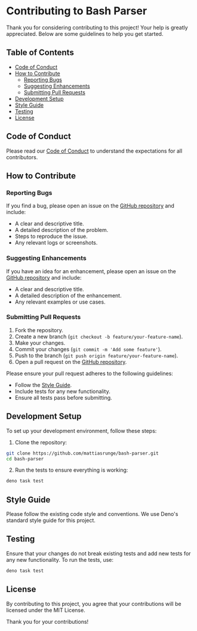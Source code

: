 # Contributing to Bash Parser

Thank you for considering contributing to this project! Your help is greatly appreciated. Below are some guidelines to help you get started.

## Table of Contents

- [Code of Conduct](#code-of-conduct)
- [How to Contribute](#how-to-contribute)
  - [Reporting Bugs](#reporting-bugs)
  - [Suggesting Enhancements](#suggesting-enhancements)
  - [Submitting Pull Requests](#submitting-pull-requests)
- [Development Setup](#development-setup)
- [Style Guide](#style-guide)
- [Testing](#testing)
- [License](#license)

## Code of Conduct

Please read our [Code of Conduct](./CODE_OF_CONDUCT.md) to understand the expectations for all contributors.

## How to Contribute

### Reporting Bugs

If you find a bug, please open an issue on the [GitHub repository](https://github.com/mattiasrunge/bash-parser/issues) and include:

- A clear and descriptive title.
- A detailed description of the problem.
- Steps to reproduce the issue.
- Any relevant logs or screenshots.

### Suggesting Enhancements

If you have an idea for an enhancement, please open an issue on the [GitHub repository](https://github.com/mattiasrunge/bash-parser/issues) and include:

- A clear and descriptive title.
- A detailed description of the enhancement.
- Any relevant examples or use cases.

### Submitting Pull Requests

1. Fork the repository.
2. Create a new branch (`git checkout -b feature/your-feature-name`).
3. Make your changes.
4. Commit your changes (`git commit -m 'Add some feature'`).
5. Push to the branch (`git push origin feature/your-feature-name`).
6. Open a pull request on the [GitHub repository](https://github.com/mattiasrunge/bash-parser/pulls).

Please ensure your pull request adheres to the following guidelines:

- Follow the [Style Guide](#style-guide).
- Include tests for any new functionality.
- Ensure all tests pass before submitting.

## Development Setup

To set up your development environment, follow these steps:

1. Clone the repository:

```sh
git clone https://github.com/mattiasrunge/bash-parser.git
cd bash-parser
```

2. Run the tests to ensure everything is working:

```sh
deno task test
```

## Style Guide

Please follow the existing code style and conventions. We use Deno's standard style guide for this project.

## Testing

Ensure that your changes do not break existing tests and add new tests for any new functionality. To run the tests, use:

```sh
deno task test
```

## License

By contributing to this project, you agree that your contributions will be licensed under the MIT License.

Thank you for your contributions!
